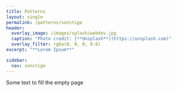 ```yaml
---
title: Patterns
layout: single
permalink: /patterns/sonstige
header:
  overlay_image: /images/splash/webdev.jpg
  caption: "Photo credit: [**Unsplash**](https://unsplash.com)"
  overlay_filter: rgba(0, 0, 0, 0.6)
excerpt: "**Lorem Ipsum**"

sidebar:
  nav: sonstige
---
```


Some text to fill the empty page